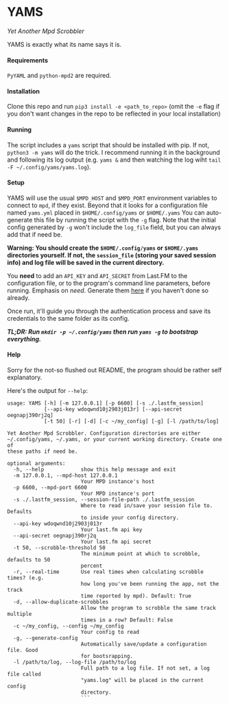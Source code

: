YAMS
====

*Yet Another Mpd Scrobbler*

YAMS is exactly what its name says it is.


#### Requirements
`PyYAML` and `python-mpd2` are required.

#### Installation
Clone this repo and run `pip3 install -e <path_to_repo>` (omit the `-e` flag if you don't want changes in the repo to be reflected in your local installation)

#### Running

The script includes a `yams` script that should be installed with pip. If not, `python3 -m yams` will do the trick. I recommend running it in the background and following its log output (e.g. `yams &` and then watching the log wiht `tail -F ~/.config/yams/yams.log`).

#### Setup

YAMS will use the usual `$MPD_HOST` and `$MPD_PORT` environment variables to connect to `mpd`, if they exist.
Beyond that it looks for a configuration file named `yams.yml` placed in `$HOME/.config/yams` or `$HOME/.yams`
You can auto-generate this file by running the script with the `-g` flag. Note that the initial config generated by `-g` won't include the `log_file` field, but you can always add that if need be.

**Warning: You should create the `$HOME/.config/yams` or `$HOME/.yams` directories yourself. If not, the `session_file` (storing your saved session info) and log file will be saved in the current directory.**

You **need** to add an `API_KEY` and `API_SECRET` from Last.FM to the configuration file, or to the program's command line parameters, before running. Emphasis on *need*. Generate them [here](https://www.last.fm/api/account/create) if you haven't done so already.

Once run, it'll guide you through the authentication process and save its credentials to the same folder as its config.

***TL;DR: Run `mkdir -p ~/.config/yams` then run `yams -g` to bootstrap everything.***

#### Help

Sorry for the not-so flushed out README, the program should be rather self explanatory.

Here's the output for `--help`:

```
usage: YAMS [-h] [-m 127.0.0.1] [-p 6600] [-s ./.lastfm_session]
            [--api-key wdoqwnd10j2903j013r] [--api-secret oegnapj390rj2q]
            [-t 50] [-r] [-d] [-c ~/my_config] [-g] [-l /path/to/log]

Yet Another Mpd Scrobbler. Configuration directories are either
~/.config/yams, ~/.yams, or your current working directory. Create one of
these paths if need be.

optional arguments:
  -h, --help            show this help message and exit
  -m 127.0.0.1, --mpd-host 127.0.0.1
                        Your MPD instance's host
  -p 6600, --mpd-port 6600
                        Your MPD instance's port
  -s ./.lastfm_session, --session-file-path ./.lastfm_session
                        Where to read in/save your session file to. Defaults
                        to inside your config directory.
  --api-key wdoqwnd10j2903j013r
                        Your last.fm api key
  --api-secret oegnapj390rj2q
                        Your last.fm api secret
  -t 50, --scrobble-threshold 50
                        The minimum point at which to scrobble, defaults to 50
                        percent
  -r, --real-time       Use real times when calculating scrobble times? (e.g.
                        how long you've been running the app, not the track
                        time reported by mpd). Default: True
  -d, --allow-duplicate-scrobbles
                        Allow the program to scrobble the same track multiple
                        times in a row? Default: False
  -c ~/my_config, --config ~/my_config
                        Your config to read
  -g, --generate-config
                        Automatically save/update a configuration file. Good
                        for bootsrapping.
  -l /path/to/log, --log-file /path/to/log
                        Full path to a log file. If not set, a log file called
                        "yams.log" will be placed in the current config
                        directory.
                        ```

